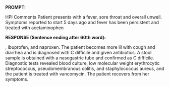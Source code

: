 **PROMPT:**

HPI Comments Patient presents with a fever, sore throat and overall unwell. Symptoms reported to start 5 days ago and fever has been persistent and treated with acetaminophen

**RESPONSE (Sentence ending after 60th word):**

, ibuprofen, and naproxen. The patient becomes more ill with cough and diarrhea and is diagnosed with C difficile and given antibiotics. A stool sample is obtained with a nasogastric tube and confirmed as C difficile. Diagnostic tests revealed blood culture, low molecular weight erythrocytic streptococcus, pseudomembranous colitis, and staphylococcus aureus, and the patient is treated with vancomycin. The patient recovers from her symptoms. 